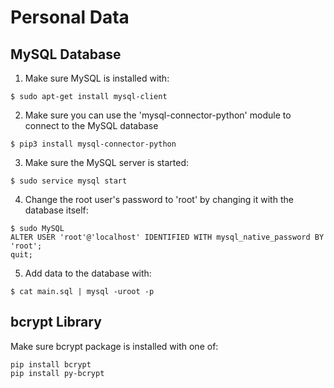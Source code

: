 # Personal Data

## MySQL Database

1. Make sure MySQL is installed with:

```
$ sudo apt-get install mysql-client
```

2. Make sure you can use the 'mysql-connector-python' module to connect to the MySQL database

```
$ pip3 install mysql-connector-python
```

3. Make sure the MySQL server is started:

```
$ sudo service mysql start
```

4. Change the root user's password to 'root' by changing it with the database itself:

```
$ sudo MySQL
ALTER USER 'root'@'localhost' IDENTIFIED WITH mysql_native_password BY 'root';
quit;
```

5. Add data to the database with:

```
$ cat main.sql | mysql -uroot -p
```

## bcrypt Library

Make sure bcrypt package is installed with one of:

```
pip install bcrypt
pip install py-bcrypt
```
